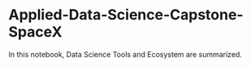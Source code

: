 # Applied-Data-Science-Capstone-SpaceX
In this notebook, Data Science Tools and Ecosystem are summarized.
